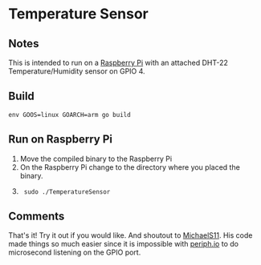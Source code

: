 # Temperature Sensor

## Notes
This is intended to run on a [Raspberry Pi](https://www.raspberrypi.org/) with an attached DHT-22 Temperature/Humidity sensor on GPIO 4.

## Build
```shell 
env GOOS=linux GOARCH=arm go build 
```

## Run on Raspberry Pi
1. Move the compiled binary to the Raspberry Pi
1. On the Raspberry Pi change to the directory where you placed the binary.
1. ```shell
    sudo ./TemperatureSensor
    ```

## Comments
That's it! Try it out if you would like. And shoutout to [MichaelS11](https://github.com/MichaelS11). His code made things so much easier since it is impossible with [periph.io](https://periph.io/) to do microsecond listening on the GPIO port.

